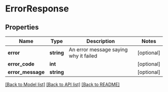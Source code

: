 # ErrorResponse

## Properties
Name | Type | Description | Notes
------------ | ------------- | ------------- | -------------
**error** | **string** | An error message saying why it failed | [optional] 
**error_code** | **int** |  | [optional] 
**error_message** | **string** |  | [optional] 

[[Back to Model list]](../../README.md#documentation-for-models) [[Back to API list]](../../README.md#documentation-for-api-endpoints) [[Back to README]](../../README.md)

